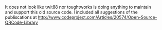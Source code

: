 It does not look like twit88 nor toughtworks is doing anything to maintain and support this old source code. I included all suggestions of the publiscations at http://www.codeproject.com/Articles/20574/Open-Source-QRCode-Library